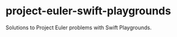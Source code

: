 project-euler-swift-playgrounds
===============================

Solutions to Project Euler problems with Swift Playgrounds.
